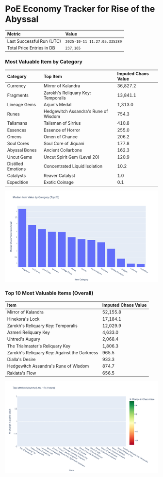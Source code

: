 # PoE Economy Tracker for Rise of the Abyssal

<!-- START_MAINTENANCE -->
| Metric | Value |
|:---|:---|
| Last Successful Run (UTC) | `2025-10-11 11:27:05.335389` |
| Total Price Entries in DB | `237,165` |

<!-- END_MAINTENANCE -->

<!-- START_DATAFRAME_DEBUG -->
<!-- END_DATAFRAME_DEBUG -->

<!-- START_CATEGORY_ANALYSIS -->
### Most Valuable Item by Category
| Category | Top Item | Imputed Chaos Value |
| :--- | :--- | :--- |
| Currency | Mirror of Kalandra | 36,827.2 |
| Fragments | Zarokh's Reliquary Key: Temporalis | 13,841.1 |
| Lineage Gems | Arjun's Medal | 1,313.0 |
| Runes | Hedgewitch Assandra's Rune of Wisdom | 754.3 |
| Talismans | Talisman of Sirrius | 410.8 |
| Essences | Essence of Horror | 255.0 |
| Omens | Omen of Chance | 206.2 |
| Soul Cores | Soul Core of Jiquani | 177.8 |
| Abyssal Bones | Ancient Collarbone | 162.3 |
| Uncut Gems | Uncut Spirit Gem (Level 20) | 120.9 |
| Distilled Emotions | Concentrated Liquid Isolation | 10.2 |
| Catalysts | Reaver Catalyst | 1.0 |
| Expedition | Exotic Coinage | 0.1 |


![Category Analysis Chart](charts/category_analysis.png)
<!-- END_ANALYSIS -->

<!-- START_ANALYSIS -->
### Top 10 Most Valuable Items (Overall)
| Item | Imputed Chaos Value |
| :--- | :--- |
| Mirror of Kalandra | 52,155.8 |
| Hinekora's Lock | 17,184.1 |
| Zarokh's Reliquary Key: Temporalis | 12,029.9 |
| Azmeri Reliquary Key | 4,633.0 |
| Uhtred's Augury | 2,068.4 |
| The Trialmaster's Reliquary Key | 1,806.3 |
| Zarokh's Reliquary Key: Against the Darkness | 965.5 |
| Dialla's Desire | 933.3 |
| Hedgewitch Assandra's Rune of Wisdom | 874.7 |
| Rakiata's Flow | 656.5 |


![Market Movers Chart](charts/market_movers.png)
<!-- END_ANALYSIS -->
